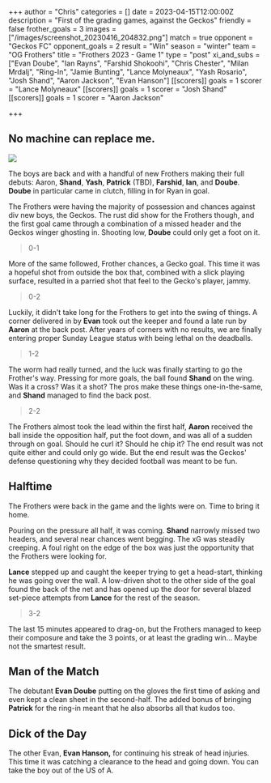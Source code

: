 +++
author = "Chris"
categories = []
date = 2023-04-15T12:00:00Z
description = "First of the grading games, against the Geckos"
friendly = false
frother_goals = 3
images = ["/images/screenshot_20230416_204832.png"]
match = true
opponent = "Geckos FC"
opponent_goals = 2
result = "Win"
season = "winter"
team = "OG Frothers"
title = "Frothers 2023 - Game 1"
type = "post"
xi_and_subs = ["Evan Doube", "Ian Rayns", "Farshid Shokoohi", "Chris Chester", "Milan Mrdalj", "Ring-In", "Jamie Bunting", "Lance Molyneaux", "Yash Rosario", "Josh Shand", "Aaron Jackson", "Evan Hanson"]
[[scorers]]
goals = 1
scorer = "Lance Molyneaux"
[[scorers]]
goals = 1
scorer = "Josh Shand"
[[scorers]]
goals = 1
scorer = "Aaron Jackson"

+++
## No machine can replace me.

![](/images/screenshot_20230416_204832.png)

The boys are back and with a handful of new Frothers making their full debuts: Aaron, **Shand**, **Yash**, **Patrick** (TBD), **Farshid**, **Ian**, and **Doube**. **Doube** in particular came in clutch, filling in for Ryan in goal.

The Frothers were having the majority of possession and chances against div new boys, the Geckos. The rust did show for the Frothers though, and the first goal came through a combination of a missed header and the Geckos winger ghosting in. Shooting low, **Doube** could only get a foot on it.

> 0-1

More of the same followed, Frother chances, a Gecko goal. This time it was a hopeful shot from outside the box that, combined with a slick playing surface, resulted in a parried shot that feel to the Gecko's player, jammy.

> 0-2

Luckily, it didn't take long for the Frothers to get into the swing of things. A corner delivered in by **Evan** took out the keeper and found a late run by **Aaron** at the back post. After years of corners with no results, we are finally entering proper Sunday League status with being lethal on the deadballs.

> 1-2

The worm had really turned, and the luck was finally starting to go the Frother's way. Pressing for more goals, the ball found **Shand** on the wing. Was it a cross? Was it a shot? The pros make these things one-in-the-same, and **Shand** managed to find the back post.

> 2-2

The Frothers almost took the lead within the first half, **Aaron** received the ball inside the opposition half, put the foot down, and was all of a sudden through on goal. Should he curl it? Should he chip it? The end result was not quite either and could only go wide. But the end result was the Geckos' defense questioning why they decided football was meant to be fun.

## Halftime

The Frothers were back in the game and the lights were on. Time to bring it home.

Pouring on the pressure all half, it was coming. **Shand** narrowly missed two headers, and several near chances went begging. The xG was steadily creeping. A foul right on the edge of the box was just the opportunity that the Frothers were looking for.

**Lance** stepped up and caught the keeper trying to get a head-start, thinking he was going over the wall. A low-driven shot to the other side of the goal found the back of the net and has opened up the door for several blazed set-piece attempts from **Lance** for the rest of the season.

> 3-2

The last 15 minutes appeared to drag-on, but the Frothers managed to keep their composure and take the 3 points, or at least the grading win... Maybe not the smartest result.

## Man of the Match

The debutant **Evan Doube** putting on the gloves the first time of asking and even kept a clean sheet in the second-half. The added bonus of bringing **Patrick** for the ring-in meant that he also absorbs all that kudos too.

## Dick of the Day

The other Evan, **Evan Hanson,** for continuing his streak of head injuries. This time it was catching a clearance to the head and going down. You can take the boy out of the US of A.